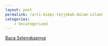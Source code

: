 ```yaml
---
layout: post
permalink: /arti-mimpi-terjebak-dalam-islam/
categories:
    - Uncategorized
---
```


[Baca Selengkapnya](/05)